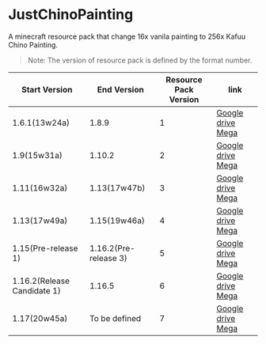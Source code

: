 # JustChinoPainting
A minecraft resource pack that change 16x vanila painting to 256x Kafuu Chino Painting.

>Note: The version of resource pack is defined by the format number.

| Start Version | End Version | Resource Pack Version |link|
|-------------------|-|-----------------------|-|
| 1.6.1(13w24a)|1.8.9|1|[Google drive](https://drive.google.com/file/d/1SRJ1Z-PezRtMNiaFp0DUFQHN_lO8eLlY/view?usp=sharing) [Mega](https://mega.nz/folder/TxRUULrJ#dUekp5QsHvgRNhfwXlOrZQ)|
|1.9(15w31a)|1.10.2|2|[Google drive](https://drive.google.com/file/d/13GgFEbG3BMjxtAKlCWEnTIhI6sObAu_O/view?usp=sharing) [Mega](https://mega.nz/folder/f1ImHbYA#aFXNt6I44Jhhgtg-2IDcnQ)|
|1.11(16w32a)|1.13(17w47b)|3|[Google drive](https://drive.google.com/file/d/1VKXcJ_iI9qUZxIW-z7fVzT7DTxK1ypTv/view?usp=sharing) [Mega](https://mega.nz/folder/K4JEEBIJ#F4eCyu6HhTX8fCAEo0VrTQ)|
|1.13(17w49a)|1.15(19w46a)|4|[Google drive](https://drive.google.com/file/d/1JPp24JN4k5JpcBASbWpwgvfcpjYcCLm2/view?usp=sharing)  [Mega](https://mega.nz/folder/6kQmlJxT#8QFEo2UcerY6hRC0pjwaEg)|
|1.15(Pre-release 1)|1.16.2(Pre-release 3)|5|[Google drive](https://drive.google.com/file/d/15lZd-o6haFR_AKa1QaoUqYZhc2DLBDSi/view?usp=sharing) [Mega](https://mega.nz/folder/boI0EZAa#uoH7DQy0x6mPDA1uyiCCCQ)|
|1.16.2(Release Candidate 1)|1.16.5|6|[Google drive](https://drive.google.com/file/d/1ZSuYKvBR1t-Cz9cOrVM4zGdkl1jbJ4p2/view?usp=sharing) [Mega](https://mega.nz/folder/fwQQUJQL#Yo7aLBLYi67BevOrKxSM3w)|
|1.17(20w45a)|To be defined|7|[Google drive](https://drive.google.com/file/d/1FItwgcOz8FA65YbHYLnAD-s05K-xJGwF/view?usp=sharing) [Mega](https://mega.nz/folder/PsIkSbKS#upUP-Z0O1awGeR_IL-k2TA)|
